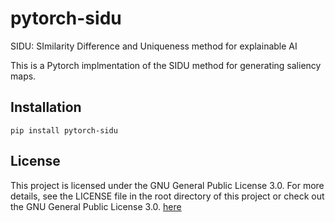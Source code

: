 # pytorch-sidu
SIDU: SImilarity Difference and Uniqueness method for explainable AI

This is a Pytorch implmentation of the SIDU method for generating saliency maps. 

## Installation

```
pip install pytorch-sidu
```


## License

This project is licensed under the GNU General Public License 3.0. For more details, see the LICENSE file in the root directory of this project or check out the GNU General Public License 3.0. [here](https://www.gnu.org/licenses/gpl-3.0.html)